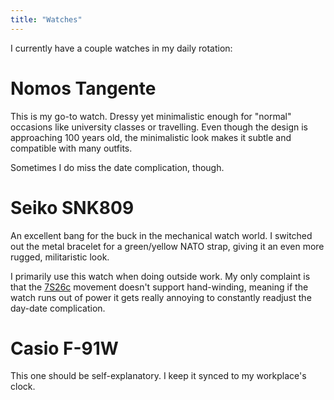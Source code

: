 ```yaml
---
title: "Watches"
---
```


I currently have a couple watches in my daily rotation:

# Nomos Tangente
This is my go-to watch. Dressy yet minimalistic enough for "normal" occasions like university classes or travelling. Even though the design is approaching 100 years old, the minimalistic look makes it subtle and compatible with many outfits.

Sometimes I do miss the date complication, though.

# Seiko SNK809
An excellent bang for the buck in the mechanical watch world. I switched out the metal bracelet for a green/yellow NATO strap, giving it an even more rugged, militaristic look.

I primarily use this watch when doing outside work. My only complaint is that the [7S26c](https://calibercorner.com/seiko-caliber-7s26/) movement doesn't support hand-winding, meaning if the watch runs out of power it gets really annoying to constantly readjust the day-date complication.

# Casio F-91W
This one should be self-explanatory. I keep it synced to my workplace's clock.